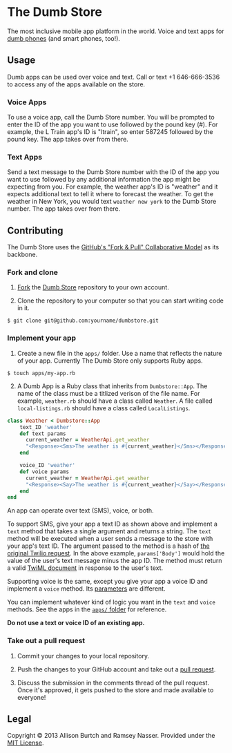 The Dumb Store
==============

The most inclusive mobile app platform in the world. Voice and text apps for [dumb phones](http://en.wikipedia.org/wiki/Feature_phone) (and smart phones, too!).

Usage
-----
Dumb apps can be used over voice and text. Call or text +1 646-666-3536 to access any of the apps available on the store.

### Voice Apps
To use a voice app, call the Dumb Store number. You will be prompted to enter the ID of the app you want to use followed by the pound key (#). For example, the L Train app's ID is "ltrain", so enter 587245 followed by the pound key. The app takes over from there.

### Text Apps
Send a text message to the Dumb Store number with the ID of the app you want to use followed by any additional information the app might be expecting from you. For example, the weather app's ID is "weather" and it expects additional text to tell it where to forecast the weather. To get the weather in New York, you would text `weather new york` to the Dumb Store number. The app takes over from there.

Contributing
------------
The Dumb Store uses the [GitHub's "Fork & Pull" Collaborative Model](https://help.github.com/articles/using-pull-requests) as its backbone.

### Fork and clone
1. [Fork](https://help.github.com/articles/fork-a-repo) the [Dumb Store](https://github.com/dumbstore/dumbstore) repository to your own account.

2. Clone the repository to your computer so that you can start writing code in it.

  ```
  $ git clone git@github.com:yourname/dumbstore.git
  ```

### Implement your app
1. Create a new file in the `apps/` folder. Use a name that reflects the nature of your app. Currently The Dumb Store only supports Ruby apps.

  ```
  $ touch apps/my-app.rb
  ```

2. A Dumb App is a Ruby class that inherits from `Dumbstore::App`. The name of the class must be a titlized verison of the file name. For example, `weather.rb` should have a class called `Weather`. A file called `local-listings.rb` should have a class called `LocalListings`.

  ```ruby
  class Weather < Dumbstore::App
      text_ID 'weather'
      def text params
        current_weather = WeatherApi.get_weather
        "<Response><Sms>The weather is #{current_weather}</Sms></Response>"
      end

      voice_ID 'weather'
      def voice params
        current_weather = WeatherApi.get_weather
        "<Response><Say>The weather is #{current_weather}</Say></Response>"
      end
  end
  ```

  An app can operate over text (SMS), voice, or both.

  To support SMS, give your app a text ID as shown above and implement a `text` method that takes a single argument and returns a string. The `text` method will be executed when a user sends a message to the store with your app's text ID. The argument passed to the method is a hash of [the original Twilio request](http://www.twilio.com/docs/api/twiml/sms/twilio_request). In the above example, `params['Body']` would hold the value of the user's text message minus the app ID. The method must return a valid [TwiML document](http://www.twilio.com/docs/api/twiml) in response to the user's text.

  Supporting voice is the same, except you give your app a voice ID and implement a `voice` method. Its [parameters](http://www.twilio.com/docs/api/twiml/twilio_request) are different.

  You can implement whatever kind of logic you want in the `text` and `voice` methods. See the apps in the [`apps/` folder](https://github.com/dumbstore/dumbstore/tree/master/apps) for reference.

  **Do not use a text or voice ID of an existing app.**

### Take out a pull request
1. Commit your changes to your local repository.

2. Push the changes to your GitHub account and take out a [pull request](https://help.github.com/articles/creating-a-pull-request).

3. Discuss the submission in the comments thread of the pull request. Once it's approved, it gets pushed to the store and made available to everyone!

Legal
-----
Copyright © 2013 Allison Burtch and Ramsey Nasser. Provided under the [MIT License](https://github.com/dumbstore/dumbstore/blob/master/LICENSE).